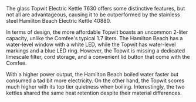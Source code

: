 The glass Topwit Electric Kettle T630 offers some distinctive features, but not all are advantageous, causing it to be outperformed by the stainless steel Hamilton Beach Electric Kettle 40880.

In terms of design, the more affordable Topwit boasts an uncommon 2-liter capacity, unlike the Comfee's typical 1.7 liters. The Hamilton Beach has a water-level window with a white LED, while the Topwit has water-level markings and a blue LED ring. However, the Topwit is missing a dedicated limescale filter, cord storage, and a convenient lid button that come with the Comfee.

With a higher power output, the Hamilton Beach boiled water faster but consumed a tad bit more electricity. On the other hand, the Topwit scores much higher with its top tier quietness when boiling. Interestingly, the two kettles shared the same heat retention despite their material differences.